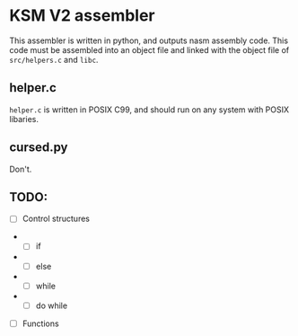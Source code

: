 # KSM V2 assembler

This assembler is written in python, and outputs nasm assembly code. This code must be assembled into an object file and linked with the object file of `src/helpers.c` and `libc`. 

## helper.c

`helper.c` is written in POSIX C99, and should run on any system with POSIX libaries.

## cursed.py

Don't.

## TODO:

- [ ] Control structures
- - [ ] if
- - [ ] else
- - [ ] while
- - [ ] do while
- [ ] Functions
